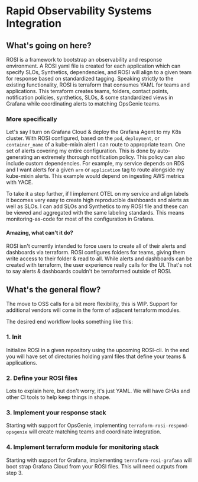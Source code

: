 # Rapid Observability Systems Integration

## What's going on here?
ROSI is a framework to bootstrap an observability and response environment. A ROSI yaml file is created for each application which can specify SLOs, Synthetics, dependencies, and ROSI will align to a given team for response based on standardized tagging. Speaking strictly to the existing functionality, ROSI is terraform that consumes YAML for teams and applications. This terraform creates teams, folders, contact points, notification policies, synthetics, SLOs, & some standardized views in Grafana while coordinating alerts to matching OpsGenie teams.

### More specifically
Let's say I turn on Grafana Cloud & deploy the Grafana Agent to my K8s cluster. With ROSI configured, based on the `pod`, `deployment`, or `container_name` of a kube-mixin alert I can route to appropriate team. One set of alerts covering my entire configuration. This is done by auto-generating an extremely thorough notification policy. This policy can also include custom dependencies. For example, my service depends on RDS and I want alerts for a given `arn` or `application` tag to route alongside my kube-mixin alerts. This example would depend on ingesting AWS metrics with YACE.

To take it a step further, if I implement OTEL on my service and align labels it becomes very easy to create high reproducible dashboards and alerts as well as SLOs. I can add SLOs and Synthetics to my ROSI file and these can be viewed and aggregated with the same labeling standards. This means monitoring-as-code for most of the configuration in Grafana.

#### Amazing, what can't it do?
ROSI isn't currently intended to force users to create all of their alerts and dashboards via terraform. ROSI configures folders for teams, giving them write access to their folder & read to all. While alerts and dashboards can be created with terraform, the user experience really calls for the UI. That's not to say alerts & dashboards couldn't be terraformed outside of ROSI.

## What's the general flow?
The move to OSS calls for a bit more flexibility, this is WIP. Support for additional vendors will come in the form of adjacent terraform modules.

The desired end workflow looks something like this:

### 1. Init
Initialize ROSI in a given repository using the upcoming ROSI-cli. In the end you will have set of directories holding yaml files that define your teams & applications. 

### 2. Define your ROSI files
Lots to explain here, but don't worry, it's just YAML. We will have GHAs and other CI tools to help keep things in shape.

### 3. Implement your response stack
Starting with support for OpsGenie, implementing `terraform-rosi-respond-opsgenie` will create matching teams and coordinate integration.

### 4. Implement terraform module for monitoring stack
Starting with support for Grafana, implementing `terraform-rosi-grafana` will boot strap Grafana Cloud from your ROSI files. This will need outputs from step 3.
